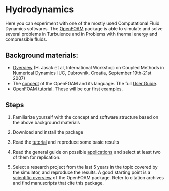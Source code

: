 # Hydrodynamics

Here you can experiment with one of the mostly used Computational Fluid Dynamics softwares.
The [OpenFOAM](http://www.openfoam.com/) package is able to simulate and solve several problems in
Turbulence and in Problems with thermal energy and compressible fluids.

## Background materials:

- [Overview](http://csabai.web.elte.hu/http/simulationLab/jasakEtAlOpenFoam.pdf) (H. Jasak et al, International Workshop on Coupled Methods in Numerical Dynamics IUC, Dubrovnik, Croatia, September 19th-21st 2007)
- The [concept](http://cfd.direct/openfoam/user-guide/applications/#x8-630003) of the OpenFOAM and its language. The full [User Guide](http://cfd.direct/openfoam/user-guide/).
-  [OpenFOAM tutorial](http://cfd.direct/openfoam/user-guide/tutorials/#x4-30002). These will be our first examples.


## Steps

1. Familiarize yourself with the concept and software structure based on the above background materials

2. Download and install the package

3. Read the [tutorial](http://cfd.direct/openfoam/user-guide/tutorials/#x4-30002) and reproduce some basic results

3. Read the general guide on possible [applications](http://cfd.direct/openfoam/user-guide/applications/) and select at least two of them
for replication.

4. Select a research project from the last 5 years in the topic covered by the simulator, and reproduce the results.
A good starting point is a [scientific overview](http://powerlab.fsb.hr/ped/kturbo/openfoam/papers/CMND2007.pdf) of the OpenFOAM package.
Refer to citation archives and find manuscripts that cite this package.

